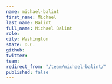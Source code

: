 ```yaml
---
name: michael-balint
first_name: Michael
last_name: Balint
full_name: Michael Balint
role: 
city: Washington
state: D.C.
github: 
twitter: 
team: 
redirect_from: "/team/michael-balint/"
published: false
---
```


